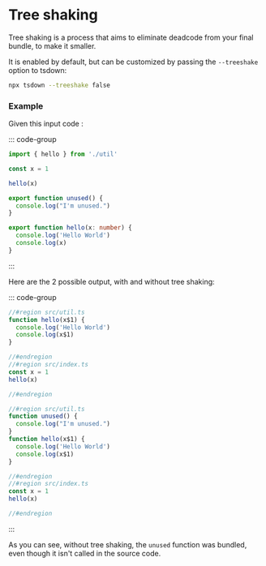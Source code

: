 # Tree shaking

Tree shaking is a process that aims to eliminate deadcode from your final bundle, to make it smaller.

It is enabled by default, but can be customized by passing the `--treeshake` option to tsdown:

```bash
npx tsdown --treeshake false
```

### Example

Given this input code :

::: code-group

```ts [src/index.ts]
import { hello } from './util'

const x = 1

hello(x)
```

```ts [src/util.ts]
export function unused() {
  console.log("I'm unused.")
}

export function hello(x: number) {
  console.log('Hello World')
  console.log(x)
}
```

:::

Here are the 2 possible output, with and without tree shaking:

::: code-group

```js [dist/index.mjs (with tree shaking)]
//#region src/util.ts
function hello(x$1) {
  console.log('Hello World')
  console.log(x$1)
}

//#endregion
//#region src/index.ts
const x = 1
hello(x)

//#endregion
```

```js [dist/index.mjs (without tree shaking)]
//#region src/util.ts
function unused() {
  console.log("I'm unused.")
}
function hello(x$1) {
  console.log('Hello World')
  console.log(x$1)
}

//#endregion
//#region src/index.ts
const x = 1
hello(x)

//#endregion
```

:::

As you can see, without tree shaking, the `unused` function was bundled, even though it isn't called in the source code.
